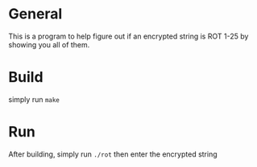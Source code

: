 General
=======

This is a program to help figure out if an encrypted string is ROT 1-25 by showing you all of them.



Build
=====

simply run `make`


Run
===

After building, simply run `./rot` then enter the encrypted string